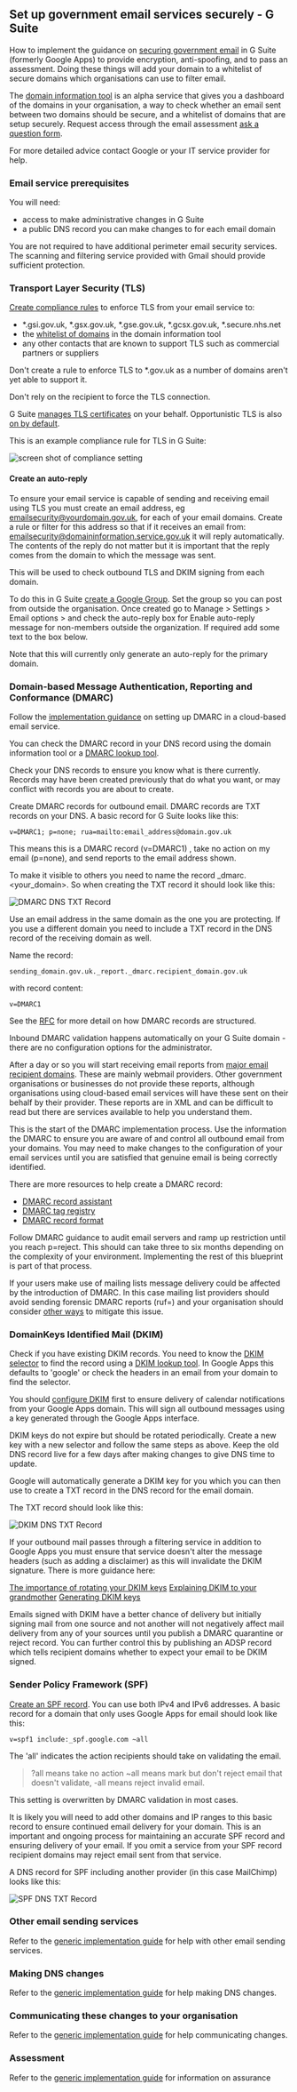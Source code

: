 ## Set up government email services securely - G Suite

How to implement the guidance on [securing government email](https://www.gov.uk/guidance/securing-government-email) in G Suite (formerly Google Apps) to provide encryption, anti-spoofing, and to pass an assessment. Doing these things will add your domain to a whitelist of secure domains which organisations can use to filter email.

The [domain information tool](http://domaininformation.service.gov.uk/) is an alpha service that gives you a dashboard of the domains in your organisation, a way to check whether an email sent between two domains should be secure, and a whitelist of domains that are setup securely.  Request access through the email assessment [ask a question form](https://emailassurance.zendesk.com/hc/en-us/requests/new?ticket_form_id=130185).

For more detailed advice contact Google or your IT service provider for help.

### Email service prerequisites

You will need:

* access to make administrative changes in G Suite
* a public DNS record you can make changes to for each email domain

You are not required to have additional perimeter email security services.  The scanning and filtering service provided with Gmail should provide sufficient protection.

### Transport Layer Security (TLS)

[Create compliance rules](https://support.google.com/a/answer/2520500?hl=en) to enforce TLS from your email service to:

* \*.gsi.gov.uk, \*.gsx.gov.uk, \*.gse.gov.uk, \*.gcsx.gov.uk, \*.secure.nhs.net
* the [whitelist of domains](https://domaininformation.service.gov.uk/white-list) in the domain information tool
* any other contacts that are known to support TLS such as commercial partners or suppliers



Don't create a rule to enforce TLS to *.gov.uk as a number of domains aren't yet able to support it.

Don't rely on the recipient to force the TLS connection.

G Suite [manages TLS certificates](https://support.google.com/a/answer/6180220?hl=en&ref_topic=2683824) on your behalf.  Opportunistic TLS is also [on by default](https://support.google.com/a/answer/60762?hl=en).

This is an example compliance rule for TLS in G Suite: 

![screen shot of compliance setting](https://github.com/cheyrou23/using-cloud/blob/master/images/G%20Suite%20Secure%20Transport%20Compliance%20rule.png)

#### Create an auto-reply

To ensure your email service is capable of sending and receiving email using TLS you must create an email address, eg emailsecurity@yourdomain.gov.uk, for each of your email domains. Create a rule or filter for this address so that if it receives an email from: emailsecurity@domaininformation.service.gov.uk it will reply automatically. The contents of the reply do not matter but it is important that the reply comes from the domain to which the message was sent.

This will be used to check outbound TLS and DKIM signing from each domain.

To do this in G Suite [create a Google Group](https://support.google.com/groups/answer/2464926?hl=en).  Set the group so you can post from outside the organisation.  Once created go to Manage > Settings > Email options > and check the auto-reply box for Enable auto-reply message for non-members outside the organization.  If required add some text to the box below.

Note that this will currently only generate an auto-reply for the primary domain.

### Domain-based Message Authentication, Reporting and Conformance (DMARC)

Follow the [implementation guidance](https://www.gov.uk/guidance/set-up-government-email-services-securely) on setting up DMARC in a cloud-based email service.

You can check the DMARC record in your DNS record using the domain information tool or a [DMARC lookup tool](https://dmarcian.com/dmarc-inspector/).

Check your DNS records to ensure you know what is there currently.  Records may have been created previously that do what you want, or may conflict with records you are about to create.

Create DMARC records for outbound email.  DMARC records are TXT records on your DNS.  A basic record for G Suite looks like this:

<pre><code>v=DMARC1; p=none; rua=mailto:email_address@domain.gov.uk</code></pre>

This means this is a DMARC record (v=DMARC1) , take no action on my email (p=none), and send reports to the email address shown.

To make it visible to others you need to name the record _dmarc.<your_domain>.  So when creating the TXT record it should look like this:

![DMARC DNS TXT Record](https://github.com/cheyrou23/using-cloud/blob/master/images/Setting%20up%20government%20email%20services%20securely%20in%20G%20Suite.png)

Use an email address in the same domain as the one you are protecting.  If you use a different domain you need to include a TXT record in the DNS record of the receiving domain as well.

Name the record:

<pre><code>sending_domain.gov.uk._report._dmarc.recipient_domain.gov.uk</code></pre>

with record content:

<pre><code>v=DMARC1</code></pre>

See the [RFC](https://tools.ietf.org/html/rfc7489#section-7.1) for more detail on how DMARC records are structured.

Inbound DMARC validation happens automatically on your G Suite domain - there are no configuration options for the administrator.

After a day or so you will start receiving email reports from [major email recipient domains](http://dmarc.io/sources/).  These are mainly webmail providers.  Other government organisations or businesses do not provide these reports, although organisations using cloud-based email services will have these sent on their behalf by their provider.  These reports are in XML and can be difficult to read but there are services available to help you understand them.

This is the start of the DMARC implementation process.  Use the information the DMARC  to ensure you are aware of and control all outbound email from your domains.  You may need to make changes to the configuration of your email services until you are satisfied that genuine email is being correctly identified.

There are more resources to help create a DMARC record:

* [DMARC record assistant](http://kitterman.com/dmarc/assistant.html)
* [DMARC tag registry](https://dmarc.org//draft-dmarc-base-00-01.html#iana_dmarc_tags)
* [DMARC record format](https://dmarc.org//draft-dmarc-base-00-01.html#dmarc_format)

Follow DMARC guidance to audit email servers and ramp up restriction until you reach p=reject.  This should can take three to six months depending on the complexity of your environment.  Implementing the rest of this blueprint is part of that process.

If your users make use of mailing lists message delivery could be affected by the introduction of DMARC.  In this case mailing list providers should avoid sending forensic DMARC reports (ruf=) and your organisation should consider [other ways](https://dmarc.org/wiki/FAQ#I_operate_a_mailing_list_and_I_want_to_interoperate_with_DMARC.2C_what_should_I_do.3F) to mitigate this issue.

### DomainKeys Identified Mail (DKIM)

Check if you have existing DKIM records.  You need to know the [DKIM selector](http://dkim.org/info/dkim-faq.html) to find the record using a [DKIM lookup tool](http://dkimcore.org/tools/keycheck.html).  In Google Apps this defaults to 'google' or check the headers in an email from your domain to find the selector.

You should [configure DKIM](https://support.google.com/a/answer/174124?hl=en) first to ensure delivery of calendar notifications from your Google Apps domain.  This will sign all outbound messages using a key generated through the Google Apps interface.

DKIM keys do not expire but should be rotated periodically.  Create a new key with a new selector and follow the same steps as above.  Keep the old DNS record live for a few days after making changes to give DNS time to update.

Google will automatically generate a DKIM key for you which you can then use to create a TXT record in the DNS record for the email domain.

The TXT record should look like this:

![DKIM DNS TXT Record](https://github.com/cheyrou23/using-cloud/blob/master/images/DKIM%20DNS%20Record%20example.png)

If your outbound mail passes through a filtering service in addition to Google Apps you must ensure that service doesn't alter the message headers (such as adding a disclaimer) as this will invalidate the DKIM signature.  There is more guidance here:

[The importance of rotating your DKIM keys](https://www.sparkpost.com/blog/the-importance-of-rotating-your-dkim-keys/)
[Explaining DKIM to your grandmother](https://www.sparkpost.com/blog/explaining-dkim-to-your-grandmother/)
[Generating DKIM keys](http://domainkeys.sourceforge.net/keygen.html)

Emails signed with DKIM have a better chance of delivery but initially signing mail from one source and not another will not negatively affect mail delivery from any of your sources until you publish a DMARC quarantine or reject record.  You can further control this by publishing an ADSP record which tells recipient domains whether to expect your email to be DKIM signed.

### Sender Policy Framework (SPF)

[Create an SPF record](https://support.google.com/a/answer/178723?hl=en).  You can use both IPv4 and IPv6 addresses.  A basic record for a domain that only uses Google Apps for email should look like this:

<pre><code>v=spf1 include:_spf.google.com ~all</code></pre>

The 'all' indicates the action recipients should take on validating the email.
>?all means take no action
~all means mark but don't reject email that doesn't validate,
-all means reject invalid email.

This setting is overwritten by DMARC validation in most cases.

It is likely you will need to add other domains and IP ranges to this basic record to ensure continued email delivery for your domain.  This is an important and ongoing process for maintaining an accurate SPF record and ensuring delivery of your email.  If you omit a service from your SPF record recipient domains may reject email sent from that service.

A DNS record for SPF including another provider (in this case MailChimp) looks like this:

![SPF DNS TXT Record](https://github.com/cheyrou23/using-cloud/blob/master/images/SPF%20DNS%20Record%20example.png)

### Other email sending services
Refer to the [generic implementation guide](https://www.gov.uk/guidance/set-up-government-email-services-securely#configure-other-email-sending-services) for help with other email sending services.

### Making DNS changes
Refer to the [generic implementation guide](https://www.gov.uk/guidance/set-up-government-email-services-securely#make-dns-changes) for help making DNS changes.

### Communicating these changes to your organisation
Refer to the [generic implementation guide](https://www.gov.uk/guidance/set-up-government-email-services-securely) for help communicating changes.

### Assessment
Refer to the [generic implementation guide](https://www.gov.uk/guidance/set-up-government-email-services-securely) for information on assurance
